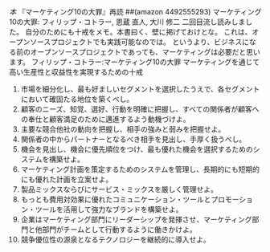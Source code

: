 *本* 『マーケティング10の大罪』再読
 ##(amazon 4492555293)  マーケティング10の大罪: フィリップ・コトラー, 恩蔵 直人, 大川 修二
二回目流し読みしました。
自分のためにも十戒をメモ。本書曰く、壁に掲げておけとな。
これは、オープンソースプロジェクトでも実践可能なのでは。
というより、ビジネスになる前のオープンソースプロジェクトであっても、マーケティングは必要だと思います。
 フィリップ・コトラー:マーケティング10の大罪
  マーケティングを通じて高い生産性と収益性を実現するための十戒
  1. 市場を細分化し、最も好ましいセグメントを選択したうえで、各セグメントにおいて確固たる地位を築くべし。
  2. 顧客のニーズ、知覚、選好、行動を明確に把握し、すべての関係者が顧客への奉仕と顧客満足のために邁進するよう動機づけよ。
  3. 主要な競合他社の動向を把握し、相手の強みと弱みを把握せよ。
  4. 関係者の中からパートナーとなるべき相手を見出し、手厚く扱うべし。
  5. 機会を見出し、機会に優先順位をつけ、最も優れた機会を選択するためのシステムを構築せよ。
  6. マーケティング計画を策定するためのシステムを管理し、長期的にも短期的にも優れた計画を立案せよ。
  7. 製品ミックスならびにサービス・ミックスを厳しく管理せよ。
  8. もっとも費用対効果に優れたコミュニケーション・ツールとプロモーション・ツールを活用して強力なブランドを構築せよ。
  9. 企業はマーケティング部門にリーダーシップを発揮させ、マーケティング部門と他部門がチームとして行動するように働きかけよ。
  10. 競争優位性の源泉となるテクノロジーを継続的に導入せよ。
